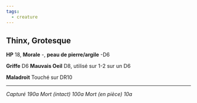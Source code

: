 ```yaml
---
tags:
  - creature
---
```


## Thinx, Grotesque

**HP** 18, **Morale** -, **peau de pierre/argile** -D6

**Griffe** D6
**Mauvais Oeil** D8, utilisé sur 1-2 sur un D6

**Maladroit** Touché sur DR10


---
*Capturé 190a*
*Mort (intact) 100a*
*Mort (en pièce) 10a*
